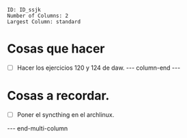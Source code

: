 
```start-multi-column
ID: ID_ssjk
Number of Columns: 2
Largest Column: standard
```

# Cosas que hacer

- [ ] Hacer los ejercicios 120 y 124 de daw.
--- column-end ---

# Cosas a recordar.

- [ ] Poner el syncthing en el archlinux.

--- end-multi-column

